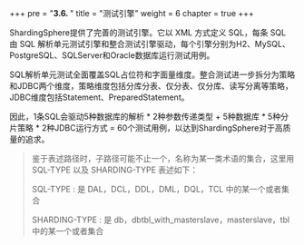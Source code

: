 +++
pre = "<b>3.6. </b>"
title = "测试引擎"
weight = 6
chapter = true
+++

ShardingSphere提供了完善的测试引擎。它以 XML 方式定义 SQL，每条 SQL 由 SQL 解析单元测试引擎和整合测试引擎驱动，每个引擎分别为H2、MySQL、PostgreSQL、SQLServer和Oracle数据库运行测试用例。

SQL解析单元测试全面覆盖SQL占位符和字面量维度。整合测试进一步拆分为策略和JDBC两个维度，策略维度包括分库分表、仅分表、仅分库、读写分离等策略，JDBC维度包括Statement、PreparedStatement。

因此，1条SQL会驱动5种数据库的解析 * 2种参数传递类型 + 5种数据库 * 5种分片策略 * 2种JDBC运行方式 = 60个测试用例，以达到ShardingSphere对于高质量的追求。

> 鉴于表述路径时，子路径可能不止一个，名称为某一类术语的集合，这里用 SQL-TYPE 以及 SHARDING-TYPE 表述如下：
>
>SQL-TYPE : 是 DAL，DCL，DDL，DML，DQL，TCL 中的某一个或者集合
>
>SHARDING-TYPE : 是 db，dbtbl_with_masterslave，masterslave，tbl 中的某一个或者集合
